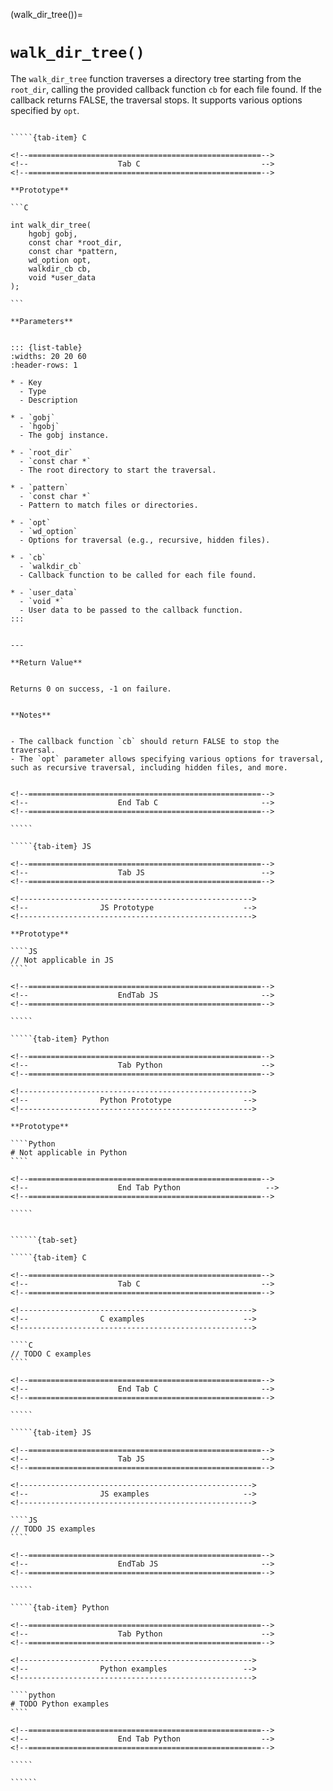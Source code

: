 <!-- ============================================================== -->
(walk_dir_tree())=
# `walk_dir_tree()`
<!-- ============================================================== -->


The `walk_dir_tree` function traverses a directory tree starting from the `root_dir`, calling the provided callback function `cb` for each file found. If the callback returns FALSE, the traversal stops. It supports various options specified by `opt`.


<!------------------------------------------------------------>
<!--                    Prototypes                          -->
<!------------------------------------------------------------>

``````{tab-set}

`````{tab-item} C

<!--====================================================-->
<!--                    Tab C                           -->
<!--====================================================-->

**Prototype**

```C

int walk_dir_tree(
    hgobj gobj,
    const char *root_dir,
    const char *pattern,
    wd_option opt,
    walkdir_cb cb,
    void *user_data
);

```

**Parameters**


::: {list-table}
:widths: 20 20 60
:header-rows: 1

* - Key
  - Type
  - Description

* - `gobj`
  - `hgobj`
  - The gobj instance.
  
* - `root_dir`
  - `const char *`
  - The root directory to start the traversal.
  
* - `pattern`
  - `const char *`
  - Pattern to match files or directories.
  
* - `opt`
  - `wd_option`
  - Options for traversal (e.g., recursive, hidden files).
  
* - `cb`
  - `walkdir_cb`
  - Callback function to be called for each file found.
  
* - `user_data`
  - `void *`
  - User data to be passed to the callback function.
:::


---

**Return Value**


Returns 0 on success, -1 on failure.


**Notes**


- The callback function `cb` should return FALSE to stop the traversal.
- The `opt` parameter allows specifying various options for traversal, such as recursive traversal, including hidden files, and more.


<!--====================================================-->
<!--                    End Tab C                       -->
<!--====================================================-->

`````

`````{tab-item} JS

<!--====================================================-->
<!--                    Tab JS                          -->
<!--====================================================-->

<!---------------------------------------------------->
<!--                JS Prototype                    -->
<!---------------------------------------------------->

**Prototype**

````JS
// Not applicable in JS
````

<!--====================================================-->
<!--                    EndTab JS                       -->
<!--====================================================-->

`````

`````{tab-item} Python

<!--====================================================-->
<!--                    Tab Python                      -->
<!--====================================================-->

<!---------------------------------------------------->
<!--                Python Prototype                -->
<!---------------------------------------------------->

**Prototype**

````Python
# Not applicable in Python
````

<!--====================================================-->
<!--                    End Tab Python                   -->
<!--====================================================-->

`````

``````

<!------------------------------------------------------------>
<!--                    Examples                            -->
<!------------------------------------------------------------>

```````{dropdown} Examples

``````{tab-set}

`````{tab-item} C

<!--====================================================-->
<!--                    Tab C                           -->
<!--====================================================-->

<!---------------------------------------------------->
<!--                C examples                      -->
<!---------------------------------------------------->

````C
// TODO C examples
````

<!--====================================================-->
<!--                    End Tab C                       -->
<!--====================================================-->

`````

`````{tab-item} JS

<!--====================================================-->
<!--                    Tab JS                          -->
<!--====================================================-->

<!---------------------------------------------------->
<!--                JS examples                     -->
<!---------------------------------------------------->

````JS
// TODO JS examples
````

<!--====================================================-->
<!--                    EndTab JS                       -->
<!--====================================================-->

`````

`````{tab-item} Python

<!--====================================================-->
<!--                    Tab Python                      -->
<!--====================================================-->

<!---------------------------------------------------->
<!--                Python examples                 -->
<!---------------------------------------------------->

````python
# TODO Python examples
````

<!--====================================================-->
<!--                    End Tab Python                  -->
<!--====================================================-->

`````

``````

```````

